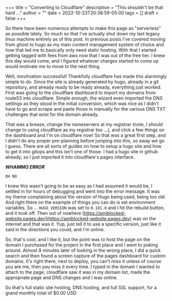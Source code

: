 +++
title = "Converting to Cloudflare"
description = "This shouldn't be that hard ..."
author = ""
date = 2022-10-23T20:38:59-05:00
tags = []
draft = false
+++

So there have been numerous attempts to make this page as "serverless" as possible lately.  So much so that I've actually shut down my last legacy linux machine entirely as of this post.  In previous posts I've covered moving from ghost to hugo as my main content management system of choice and how that led me to basically only need static hosting.  With that I started getting tagged with fees from aws now that I was out of the free tier.  I knew this day would come, and I figured whatever charges started to come up would motivate me to move to the next thing.

Well, movitvation successful!  Thankfully cloudflare has made this alarmingly simple to do.  Since the site is already generated by hugo, already in a git repository, and already ready to be ready already, everything just worked.  First was going to the cloudflare dashboard to import my domains from route53 into cloudflare.  Simple enough, the wizard even imported the DNS settings as they stood in the initial conversion, which was nice as I didn't have to go and scrape and paste those in manually for the various DNS TXT challenges that exist for the domain already.

That was a breeze, change the nameservers at my registrar (note, I _should_ change to using cloudflare as my registrar too ...), and click a few things on the dashboard and I'm on cloudflare now!  So that was a great first step, and I didn't do any proper pre-planning before jumping into this, so away we go I guess.  There are all sorts of guides on how to setup a hugo site and how to get it into gitops and this isn't one of those.  I had a hugo site in github already, so I just imported it into cloudflare's pages interface.  

***WHAMMO ERROR***

`OH NO`

I knew this wasn't going to be as easy as I had assumed it would be, I settled in for hours of debugging and went into the error message.  It was my theme complaining about the version of Hugo being used, being too old.  And right there on the example of things you can do is set environment variables.  So ... `HUGO_VERSION` was set to `0.101.0` and I hit the rebuild button, and it took off.  Then out of nowhere [https://amiblocked-website.pages.dev](https://amiblocked-website.pages.dev) was on the internet and that was it.  Yup, just tell it to use a specific version, just like it said in the directions you could, and I'm online.

So, that's cool, and I like it, but the point was to host the page on the domain I purchased for the project in the first place and I went to poking around.  Almost 8 minutes later of looking in the wrong place, I did a quick search and then found a screen capture of the pages dashboard for custom domains.  It's right there, next to deploy, you can't miss it unless of course you are me, then you miss it every time.  I typed in the domain I wanted to attach to the page, cloudflare saw it was in my domain list, made the appropriate page and DNS changes and I was online.

So that's full static site hosting, DNS hosting, and full SSL support, for a grand monthly total of $0.00 USD